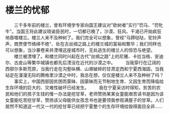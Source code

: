 # 楼兰的忧郁
　　三千多年前的楼兰，曾有环境学专家向国王建议对"砍树者"实行"罚马、"罚牝牛"。当国王将此建议晓谕臣民时，一切都已晚了，沙漠、狂风、干渴已开始疯狂地吞噬楼兰。楼兰人来不及种树了。我们完全可以想象，曾经"马蹄哒哒，驼铃声声，商贾使节络绎不绝"、处在古丝绸之路上的楼兰城的富裕和繁华；我们同样也可以想象，当沙暴卷来并湮埋这座城市时，无处逃生的楼兰人的惊恐与绝望。 
　　楼兰被湮埋了。和楼兰同时兴起在古代"丝绸之路"上的尼雅、卡拉当格、安迪尔、古皮山等繁华城镇也都先后湮没在近代的沙漠之中。 
　　当我穿行在辽阔的西鄂尔多斯荒原，当我行走在沟壑纵横、山塬破碎的甘肃定西和宁夏西海固，当我站定在漫漫无际的腾格里沙漠之中时，我总在想，仅仅是楼兰人来不及种树了吗？ 
　　事实上，中国西部因贫困而蒙昧、因蒙昧而无节制地生育、又因生育而降临给生存环境的巨大的、灾难性破坏已经发生。 
　　我在宁夏采访时得知，贫苦的农民和他们的孩子生钱的惟一办法是挖甘草，老师赞扬某某女童能艰苦读书是因为该女童能吃苦挖甘草，赞扬该父母能供女孩念书也是要领我参观满屋子的甘草。人们居然不知道这一代又一代的挖甘草已经把宁夏整个的生存环境给毁得面目全非……
 